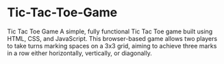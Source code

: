 # Tic-Tac-Toe-Game
Tic Tac Toe Game A simple, fully functional Tic Tac Toe game built using HTML, CSS, and JavaScript. This browser-based game allows two players to take turns marking spaces on a 3x3 grid, aiming to achieve three marks in a row either horizontally, vertically, or diagonally.
